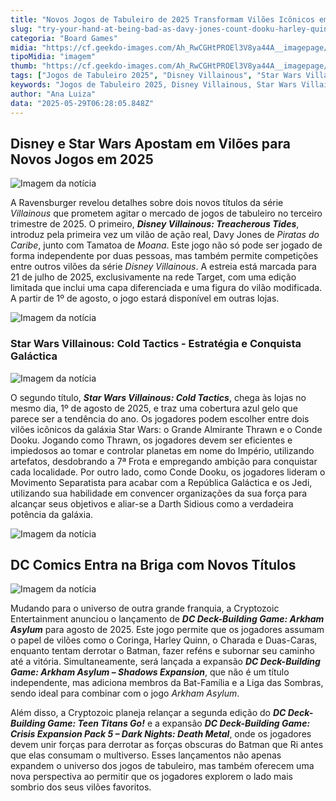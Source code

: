 ```yaml
---
title: "Novos Jogos de Tabuleiro de 2025 Transformam Vilões Icônicos em Protagonistas"
slug: "try-your-hand-at-being-bad-as-davy-jones-count-dooku-harley-quinn-and-a-giant-gold-loving-crab"
categoria: "Board Games"
midia: "https://cf.geekdo-images.com/Ah_RwCGHtPROEl3V8ya44A__imagepage/img/6_jnBaYRY1nSwqY_T5cvsgFiXU4=/fit-in/900x600/filters:no_upscale():strip_icc()/pic8906683.png"
tipoMidia: "imagem"
thumb: "https://cf.geekdo-images.com/Ah_RwCGHtPROEl3V8ya44A__imagepage/img/6_jnBaYRY1nSwqY_T5cvsgFiXU4=/fit-in/900x600/filters:no_upscale():strip_icc()/pic8906683.png"
tags: ["Jogos de Tabuleiro 2025", "Disney Villainous", "Star Wars Villainous", "DC Deck-Building Game", "Vilões de Cinema", "Jogos de Estratégia"]
keywords: "Jogos de Tabuleiro 2025, Disney Villainous, Star Wars Villainous, DC Deck-Building Game, Vilões de Cinema, Jogos de Estratégia"
author: "Ana Luiza"
data: "2025-05-29T06:28:05.848Z"
---
```


## Disney e Star Wars Apostam em Vilões para Novos Jogos em 2025

![Imagem da notícia](https://cf.geekdo-images.com/odYNOlSbv6fdLbndudsvuA__imagepage/img/59gvkWzZTewByJzck_JaaPredzo=/fit-in/900x600/filters:no_upscale():strip_icc()/pic8906661.jpg)

A Ravensburger revelou detalhes sobre dois novos títulos da série _Villainous_ que prometem agitar o mercado de jogos de tabuleiro no terceiro trimestre de 2025. O primeiro, **_Disney Villainous: Treacherous Tides_**, introduz pela primeira vez um vilão de ação real, Davy Jones de _Piratas do Caribe_, junto com Tamatoa de _Moana_. Este jogo não só pode ser jogado de forma independente por duas pessoas, mas também permite competições entre outros vilões da série _Disney Villainous_. A estreia está marcada para 21 de julho de 2025, exclusivamente na rede Target, com uma edição limitada que inclui uma capa diferenciada e uma figura do vilão modificada. A partir de 1º de agosto, o jogo estará disponível em outras lojas.

![Imagem da notícia](https://cf.geekdo-images.com/4J9I2gc65pjMNAbRTZoQ3g__imagepage/img/RF4T0REgS3IPr11QJR2oEbpNyxo=/fit-in/900x600/filters:no_upscale():strip_icc()/pic8907824.jpg)

### Star Wars Villainous: Cold Tactics - Estratégia e Conquista Galáctica

![Imagem da notícia](https://cf.geekdo-images.com/YQah2n-HSastXaw18n5d4g__imagepage/img/RROyQV-i7u7weX0CKMbPtPfjVRk=/fit-in/900x600/filters:no_upscale():strip_icc()/pic8441818.jpg)

O segundo título, **_Star Wars Villainous: Cold Tactics_**, chega às lojas no mesmo dia, 1º de agosto de 2025, e traz uma cobertura azul gelo que parece ser a tendência do ano. Os jogadores podem escolher entre dois vilões icônicos da galáxia Star Wars: o Grande Almirante Thrawn e o Conde Dooku. Jogando como Thrawn, os jogadores devem ser eficientes e impiedosos ao tomar e controlar planetas em nome do Império, utilizando artefatos, desdobrando a 7ª Frota e empregando ambição para conquistar cada localidade. Por outro lado, como Conde Dooku, os jogadores lideram o Movimento Separatista para acabar com a República Galáctica e os Jedi, utilizando sua habilidade em convencer organizações da sua força para alcançar seus objetivos e aliar-se a Darth Sidious como a verdadeira potência da galáxia.

![Imagem da notícia](https://cf.geekdo-images.com/G2eqcgUlBmU1n880KyJcuA__imagepage/img/bpTU5IIhgQfGHOsJCJNctZa_uRQ=/fit-in/900x600/filters:no_upscale():strip_icc()/pic8908030.png)

## DC Comics Entra na Briga com Novos Títulos

![Imagem da notícia](https://cf.geekdo-images.com/DjibAT_WjU0tId59oQ1NMw__imagepage/img/yzSKde6gChJu9qCsiAPyerMJPto=/fit-in/900x600/filters:no_upscale():strip_icc()/pic8441857.jpg)

Mudando para o universo de outra grande franquia, a Cryptozoic Entertainment anunciou o lançamento de **_DC Deck-Building Game: Arkham Asylum_** para agosto de 2025. Este jogo permite que os jogadores assumam o papel de vilões como o Coringa, Harley Quinn, o Charada e Duas-Caras, enquanto tentam derrotar o Batman, fazer reféns e subornar seu caminho até a vitória. Simultaneamente, será lançada a expansão **_DC Deck-Building Game: Arkham Asylum – Shadows Expansion_**, que não é um título independente, mas adiciona membros da Bat-Família e a Liga das Sombras, sendo ideal para combinar com o jogo _Arkham Asylum_.

Além disso, a Cryptozoic planeja relançar a segunda edição do **_DC Deck-Building Game: Teen Titans Go!_** e a expansão **_DC Deck-Building Game: Crisis Expansion Pack 5 – Dark Nights: Death Metal_**, onde os jogadores devem unir forças para derrotar as forças obscuras do Batman que Ri antes que elas consumam o multiverso. Esses lançamentos não apenas expandem o universo dos jogos de tabuleiro, mas também oferecem uma nova perspectiva ao permitir que os jogadores explorem o lado mais sombrio dos seus vilões favoritos.